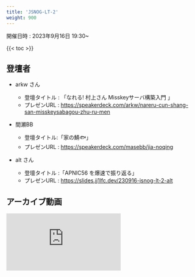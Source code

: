 ```yaml
---
title: 'JSNOG-LT-2'
weight: 900
---
```


開催日時 : 2023年9月16日 19:30~

{{< toc >}}

## 登壇者 

- arkw さん
  - 登壇タイトル : 「なれる! 村上さん Misskeyサーバ構築入門 」
  - プレゼンURL : https://speakerdeck.com/arkw/nareru-cun-shang-san-misskeysabagou-zhu-ru-men

- 間瀬BB
  - 登壇タイトル:「家の鯖🐟」
  - プレゼンURL : https://speakerdeck.com/masebb/jia-noqing

- alt さん
  - 登壇タイトル :「APNIC56 を爆速で振り返る」
  - プレゼンURL : https://slides.jj1lfc.dev/230916-jsnog-lt-2-alt

## アーカイブ動画

<iframe src="https://www.youtube-nocookie.com/embed/9tGPIF2l6Og?si=lwRrfRAQOicFr3sr" title="YouTube video player" frameborder="0" allow="accelerometer; autoplay; clipboard-write; encrypted-media; gyroscope; picture-in-picture; web-share" allowfullscreen></iframe>

